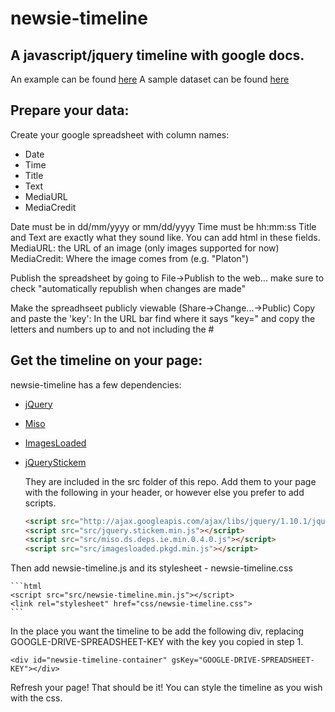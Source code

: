 newsie-timeline
====================
A javascript/jquery timeline with google docs.
-----------------

An example can be found [here](http://timeline.faridrener.com)
A sample dataset can be found [here](https://docs.google.com/spreadsheet/ccc?key=0Ag-BlnbZq4DXdG9YM1hnY3lsNXlZYW9UTnF4Y1dRdEE#gid=0)

Prepare your data:
-----------------
Create your google spreadsheet with column names:
- Date 
- Time
- Title
- Text
- MediaURL
- MediaCredit

Date must be in dd/mm/yyyy or mm/dd/yyyy
Time must be hh:mm:ss
Title and Text are exactly what they sound like. You can add html in these fields. 
MediaURL: the URL of an image (only images supported for now)
MediaCredit: Where the image comes from (e.g. "Platon")

Publish the spreadsheet by going to File->Publish to the web... make sure to check "automatically republish when changes are made"

Make the spreadhseet publicly viewable (Share->Change...->Public)
Copy and paste the 'key': In the URL bar find where it says "key=" and copy the letters and numbers up to and not including the #

Get the timeline on your page:
------------------------------
newsie-timeline has a few dependencies:
- [jQuery](http://jquery.com/)
- [Miso](http://misoproject.com/)
- [ImagesLoaded](https://github.com/desandro/imagesloaded)
- [jQueryStickem](https://github.com/davist11/jQuery-Stickem)

	They are included in the src folder of this repo. 
	Add them to your page with the following in your header, or however else you prefer to add scripts.
	
	```html
	<script src="http://ajax.googleapis.com/ajax/libs/jquery/1.10.1/jquery.min.js"></script>
	<script src="src/jquery.stickem.min.js"></script>
	<script src="src/miso.ds.deps.ie.min.0.4.0.js"></script>
	<script src="src/imagesloaded.pkgd.min.js"></script>
	```

Then add newsie-timeline.js and its stylesheet - newsie-timeline.css

	```html
	<script src="src/newsie-timeline.min.js"></script>
	<link rel="stylesheet" href="css/newsie-timeline.css">
	```

In the place you want the timeline to be add the following div, replacing GOOGLE-DRIVE-SPREADSHEET-KEY with the key you copied in step 1. 

`<div id="newsie-timeline-container" gsKey="GOOGLE-DRIVE-SPREADSHEET-KEY"></div>`

Refresh your page! That should be it! You can style the timeline as you wish with the css. 
